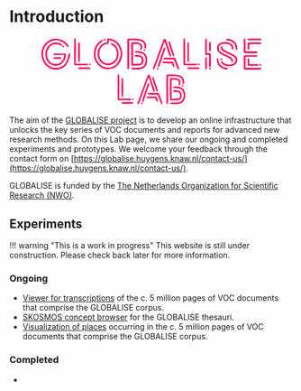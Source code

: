 # Introduction

<!-- ![GLOBALISE G](static/globalise_g.svg) -->
<p style="text-align: center">
<img src="static/globalise.svg" alt="GLOBALISE Logo" width="80%"/> <br>
<img src="static/globalise_lab.svg" alt="GLOBALISE Lab logo" width="25%"/>
</p>




The aim of the [GLOBALISE project](https://globalise.huygens.knaw.nl/) is to develop an online infrastructure that unlocks the key series of VOC documents and reports for advanced new research methods. On this Lab page, we share our ongoing and completed experiments and prototypes. We welcome your feedback through the contact form on [https://globalise.huygens.knaw.nl/contact-us/](https://globalise.huygens.knaw.nl/contact-us/).

GLOBALISE is funded by the [The Netherlands Organization for Scientific Research (NWO)](https://www.nwo.nl/en).

## Experiments

!!! warning "This is a work in progress"
    This website is still under construction. Please check back later for more information.

### Ongoing


- [Viewer for transcriptions](ongoing-experiments/htr-viewer.md) of the c. 5 million pages of VOC documents that comprise the GLOBALISE corpus.
- [SKOSMOS concept browser](ongoing-experiments/skosmos-concept-browser.md) for the GLOBALISE thesauri.
- [Visualization of places](ongoing-experiments/places-visualization.md) occurring in the c. 5 million pages of VOC documents that comprise the GLOBALISE corpus.
    


### Completed

- 
